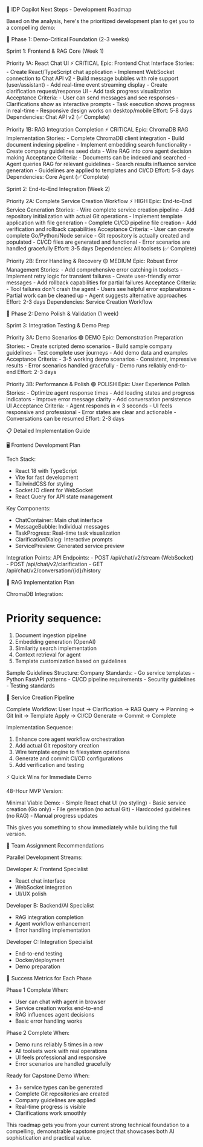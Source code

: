🚀 IDP Copilot Next Steps - Development Roadmap

  Based on the analysis, here's the prioritized development plan to get you to a compelling demo:

  🎯 Phase 1: Demo-Critical Foundation (2-3 weeks)

  Sprint 1: Frontend & RAG Core (Week 1)

  Priority 1A: React Chat UI ⚡ CRITICAL
  Epic: Frontend Chat Interface
  Stories:
    - Create React/TypeScript chat application
    - Implement WebSocket connection to Chat API v2
    - Build message bubbles with role support (user/assistant)
    - Add real-time event streaming display
    - Create clarification request/response UI
    - Add task progress visualization
  Acceptance Criteria:
    - User can send messages and see responses
    - Clarifications show as interactive prompts
    - Task execution shows progress in real-time
    - Responsive design works on desktop/mobile
  Effort: 5-8 days
  Dependencies: Chat API v2 (✅ Complete)

  Priority 1B: RAG Integration Completion ⚡ CRITICAL
  Epic: ChromaDB RAG Implementation
  Stories:
    - Complete ChromaDB client integration
    - Build document indexing pipeline
    - Implement embedding search functionality
    - Create company guidelines seed data
    - Wire RAG into core agent decision making
  Acceptance Criteria:
    - Documents can be indexed and searched
    - Agent queries RAG for relevant guidelines
    - Search results influence service generation
    - Guidelines are applied to templates and CI/CD
  Effort: 5-8 days
  Dependencies: Core Agent (✅ Complete)

  Sprint 2: End-to-End Integration (Week 2)

  Priority 2A: Complete Service Creation Workflow ⚡ HIGH
  Epic: End-to-End Service Generation
  Stories:
    - Wire complete service creation pipeline
    - Add repository initialization with actual Git operations
    - Implement template application with file generation
    - Complete CI/CD pipeline file creation
    - Add verification and rollback capabilities
  Acceptance Criteria:
    - User can create complete Go/Python/Node service
    - Git repository is actually created and populated
    - CI/CD files are generated and functional
    - Error scenarios are handled gracefully
  Effort: 3-5 days
  Dependencies: All toolsets (✅ Complete)

  Priority 2B: Error Handling & Recovery 🟡 MEDIUM
  Epic: Robust Error Management
  Stories:
    - Add comprehensive error catching in toolsets
    - Implement retry logic for transient failures
    - Create user-friendly error messages
    - Add rollback capabilities for partial failures
  Acceptance Criteria:
    - Tool failures don't crash the agent
    - Users see helpful error explanations
    - Partial work can be cleaned up
    - Agent suggests alternative approaches
  Effort: 2-3 days
  Dependencies: Service Creation Workflow

  🎯 Phase 2: Demo Polish & Validation (1 week)

  Sprint 3: Integration Testing & Demo Prep

  Priority 3A: Demo Scenarios 🟢 DEMO
  Epic: Demonstration Preparation
  Stories:
    - Create scripted demo scenarios
    - Build sample company guidelines
    - Test complete user journeys
    - Add demo data and examples
  Acceptance Criteria:
    - 3-5 working demo scenarios
    - Consistent, impressive results
    - Error scenarios handled gracefully
    - Demo runs reliably end-to-end
  Effort: 2-3 days

  Priority 3B: Performance & Polish 🟢 POLISH
  Epic: User Experience Polish
  Stories:
    - Optimize agent response times
    - Add loading states and progress indicators
    - Improve error message clarity
    - Add conversation persistence UI
  Acceptance Criteria:
    - Agent responds in < 3 seconds
    - UI feels responsive and professional
    - Error states are clear and actionable
    - Conversations can be resumed
  Effort: 2-3 days

  📋 Detailed Implementation Guide

  🖥️ Frontend Development Plan

  Tech Stack:
  - React 18 with TypeScript
  - Vite for fast development
  - TailwindCSS for styling
  - Socket.IO client for WebSocket
  - React Query for API state management

  Key Components:
  - ChatContainer: Main chat interface
  - MessageBubble: Individual messages
  - TaskProgress: Real-time task visualization
  - ClarificationDialog: Interactive prompts
  - ServicePreview: Generated service preview

  Integration Points:
  API Endpoints:
    - POST /api/chat/v2/stream (WebSocket)
    - POST /api/chat/v2/clarification
    - GET /api/chat/v2/conversation/{id}/history

  🧠 RAG Implementation Plan

  ChromaDB Integration:
  # Priority sequence:
  1. Document ingestion pipeline
  2. Embedding generation (OpenAI)
  3. Similarity search implementation
  4. Context retrieval for agent
  5. Template customization based on guidelines

  Sample Guidelines Structure:
  Company Standards:
    - Go service templates
    - Python FastAPI patterns
    - CI/CD pipeline requirements
    - Security guidelines
    - Testing standards

  🔄 Service Creation Pipeline

  Complete Workflow:
  User Input → Clarification → RAG Query → Planning → Git Init → Template Apply → CI/CD Generate → Commit → Complete

  Implementation Sequence:
  1. Enhance core agent workflow orchestration
  2. Add actual Git repository creation
  3. Wire template engine to filesystem operations
  4. Generate and commit CI/CD configurations
  5. Add verification and testing

  ⚡ Quick Wins for Immediate Demo

  48-Hour MVP Version:

  Minimal Viable Demo:
    - Simple React chat UI (no styling)
    - Basic service creation (Go only)
    - File generation (no actual Git)
    - Hardcoded guidelines (no RAG)
    - Manual progress updates

  This gives you something to show immediately while building the full version.

  👥 Team Assignment Recommendations

  Parallel Development Streams:

  Developer A: Frontend Specialist
  - React chat interface
  - WebSocket integration
  - UI/UX polish

  Developer B: Backend/AI Specialist
  - RAG integration completion
  - Agent workflow enhancement
  - Error handling implementation

  Developer C: Integration Specialist
  - End-to-end testing
  - Docker/deployment
  - Demo preparation

  🎯 Success Metrics for Each Phase

  Phase 1 Complete When:
  - User can chat with agent in browser
  - Service creation works end-to-end
  - RAG influences agent decisions
  - Basic error handling works

  Phase 2 Complete When:
  - Demo runs reliably 5 times in a row
  - All toolsets work with real operations
  - UI feels professional and responsive
  - Error scenarios are handled gracefully

  Ready for Capstone Demo When:
  - 3+ service types can be generated
  - Complete Git repositories are created
  - Company guidelines are applied
  - Real-time progress is visible
  - Clarifications work smoothly

  This roadmap gets you from your current strong technical foundation to a compelling, demonstrable capstone project that showcases both AI      
  sophistication and practical value.